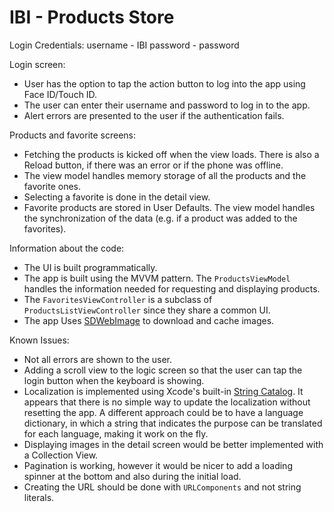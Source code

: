 # IBI - Products Store
Login Credentials:
username - IBI
password - password


Login screen:
* User has the option to tap the action button to log into the app using Face ID/Touch ID.
* The user can enter their username and password to log in to the app.
* Alert errors are presented to the user if the authentication fails.

Products and favorite screens:
* Fetching the products is kicked off when the view loads. There is also a Reload button, if there was an error or if the phone was offline.
* The view model handles memory storage of all the products and the favorite ones.
* Selecting a favorite is done in the detail view.
* Favorite products are stored in User Defaults. The view model handles the synchronization of the data (e.g. if a product was added to the favorites).

Information about the code:
* The UI is built programmatically.
* The app is built using the MVVM pattern. The `ProductsViewModel` handles the information needed for requesting and displaying products.
* The `FavoritesViewController` is a subclass of `ProductsListViewController` since they share a common UI.
* The app Uses [SDWebImage](https://github.com/SDWebImage/SDWebImage) to download and cache images.

Known Issues:
* Not all errors are shown to the user.
* Adding a scroll view to the logic screen so that the user can tap the login button when the keyboard is showing.
* Localization is implemented using Xcode's built-in [String Catalog](https://developer.apple.com/documentation/xcode/localizing-and-varying-text-with-a-string-catalog). It appears that there is no simple way to update the localization without resetting the app. A different approach could be to have a language dictionary, in which a string that indicates the purpose can be translated for each language, making it work on the fly.
* Displaying images in the detail screen would be better implemented with a Collection View.
* Pagination is working, however it would be nicer to add a loading spinner at the bottom and also during the initial load. 
* Creating the URL should be done with `URLComponents` and not string literals.

